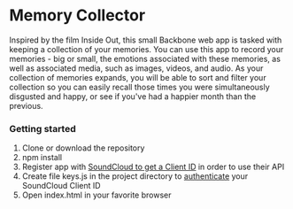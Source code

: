 # Memory Collector

Inspired by the film Inside Out, this small Backbone web app is tasked with keeping a collection of your memories. You can use this app to record your memories - big or small, the emotions associated with these memories, as well as associated media, such as images, videos, and audio. As your collection of memories expands, you will be able to sort and filter your collection so you can easily recall those times you were simultaneously disgusted and happy, or see if you've had a happier month than the previous.


### Getting started

1. Clone or download the repository
2. npm install
3. Register app with [SoundCloud to get a Client ID](http://soundcloud.com/you/apps) in order to use their API
4. Create file keys.js in the project directory to [authenticate](https://developers.soundcloud.com/docs/api/sdks#authentication) your SoundCloud Client ID
5. Open index.html in your favorite browser
